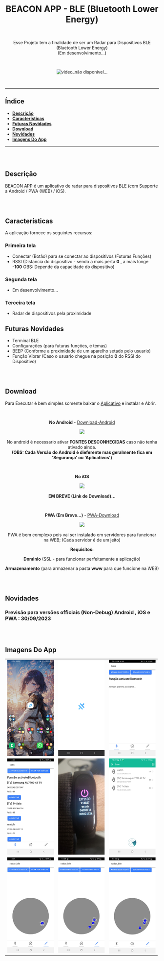 <!--
    TITLE:      README
    AUTOR:      GUSTAVO GONÇALVES DIAS NEVES
    DATA_INIT:  20.08.2023

    PROJECT:    RADAR APP - IONIC
    
    CONNECT ME:
        Linkedin: https://www.linkedin.com/in/gustavo-gon%C3%A7alves-dias-neves-3b76b3252/
        github (curr-account): https://github.com/gustavogoncalvesdiasneves/
        
 -->


<h1 align="center" alt="Aplicativo de Tarefas"><strong>BEACON APP - BLE (Bluetooth Lower Energy)</strong></h1>

<br/>

<p align="center" alt="objetivo do projeto">Esse Projeto tem a finalidade de ser um Radar para Dispositivos BLE (Bluetooth Lower Energy)<br> 
(Em desenvolvimento...)</p>

<br/>
<p align="center">
<img style="margin:auto" src="img/APP_Review.gif" width="300" alt="video_não disponivel..." />
<p />

<br/><hr/>

<h2>Índice</h2>

- **[Descrição](#descrição)**<br/>
- **[Características](#características)**<br/>
- **[Futuras Novidades](#futuras-novidades)**<br />
- **[Download](#download)**<br/>
- **[Novidades](#novidades)**<br/>
- **[Imagens Do App](#imagens-do-app)**<br/>


<hr/>
<br/><br/>


## **Descrição**
[BEACON APP][link-open-source] é um aplicativo de radar para dispositivos BLE (com Supporte a Android / PWA (WEB) / iOS).

<br/><br/>


## **Características**
A aplicação fornece os seguintes recursos:

### **Primeira tela**
- Conectar (Botão) para se conectar ao dispositivos (Futuras Funções)
- RSSI (Distancia do dispositivo - sendo a mais perta **0** , a mais longe **-100** OBS: Depende da capacidade do dispositivo)

### **Segunda tela**
- Em desenvolvimento...

### **Terceira tela**
- Radar de dispositivos pela proximidade


## **Futuras Novidades**
- Terminal BLE
- Configurações (para futuras funções, e temas)
- BEEP (Conforme a proximidade de um aparelho setado pelo usuario)
- Função Vibrar (Caso o usuario chegue na posição **0** do RSSI do Dispositivo)

<br/><br/>


## **Download**
Para Executar é bem simples somente baixar o [Aplicativo][download-geral] e instalar e Abrir.

<br>

<div align="center">

**No Android** - [Download-Android][app-android]

<img src="https://upload.wikimedia.org/wikipedia/commons/6/64/Android_logo_2019_%28stacked%29.svg" width="105"><br>

No android é necessario ativar <strong>FONTES DESCONHECIDAS</strong> caso não tenha ativado ainda. <br>
<strong>(OBS: Cada Versão do Android é dieferente mas geralmente fica em 'Segurança' ou 'Aplicativos')</strong>

<br>

**No iOS** 

<img src="https://upload.wikimedia.org/wikipedia/commons/c/ca/IOS_logo.svg" width="105"><br>

**EM BREVE (Link de Download)...** 

<!-- 
//**Como não tenho o sistema iOS vou deixar um** [Link][link-ios] **para ajudar vocẽs =D**
-->

<br>

**PWA (Em Breve...)** - [PWA-Download][pwa]

<img src="https://upload.wikimedia.org/wikipedia/commons/1/1f/PWA_logo.svg" width="105"><br>


PWA é bem complexo pois vai ser instalado em servidores para funcionar na WEB; (Cada servidor é de um jeito) 
</br>

<strong>Requisitos:</strong>
<br>

<p><strong>Dominio</strong> (SSL - para funcionar perfeitamente a aplicação)</p>

<p><strong>Armazenamento</strong> (para armazenar a pasta <strong>www</strong> para que funcione na WEB)</p>
</div>

<br/><br/>

## **Novidades**

<h3>Previsão para versões officiais (Non-Debug) Android , iOS e PWA : 30/09/2023 </h3>

<br/><br/>

## **Imagens Do App**

<table border="0" cellpadding="1" cellspacing="1" style="width:500px">
	<tbody>
		<tr>
			<td><img src="img_readmd/MyPhone_Whithout_SongPlayer.jpg"></td>
			<td><img src="img_readmd/CAPACITOR_SCREEN.jpg"></td>
			<td><img src="img_readmd/Before_Activate_BLE.jpg"></td>
		</tr>
		<tr>
			<td><img src="img_readmd/Later_Activate_BLE.jpg"></td>
			<td><img src="img_readmd/SMARTBAND(FIX_RESOLUTION).png"></td>
			<td><img src="img_readmd/FitPro_APP.jpg"></td>
		</tr>
		<tr>
			<td><img src="img_readmd/RADAR_Initial.jpg"></td>
			<td><img src="img_readmd/Radar_Initial3.jpg"></td>
			<td><img src="img_readmd/Radar_Initial4.jpg"></td>
		</tr>
	</tbody>
</table>

<p>&nbsp;</p>



<!-- 
    LOCAL VARIABLES
 -->

[link-ios-install]: https://www.apowersoft.com.br/baixar-apps-sem-app-store.html
[app-android]: https://drive.google.com/file/d/1cB9nHdU_Tz7gGsCGxyEkxNJxmJsffJy2/view?usp=sharing
[pwa]: https://github.com/gustavogoncalvesdiasneves/BEACON_SCAN_APP2/tree/master
[download-geral]: https://drive.google.com/file/d/1cB9nHdU_Tz7gGsCGxyEkxNJxmJsffJy2/view?usp=sharing
[link-open-source]: https://github.com/gustavogoncalvesdiasneves/BEACON_SCAN_APP2
